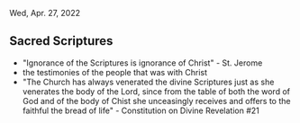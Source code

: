 Wed, Apr. 27, 2022
## Sacred Scriptures
- "Ignorance of the Scriptures is ignorance of Christ" - St. Jerome
- the testimonies of the people that was with Christ
- "The Church has always venerated the divine Scriptures just as she venerates the body of the Lord, since from the table of both the word of God and of the body of Chist she unceasingly receives and offers to the faithful the bread of life" - Constitution on Divine Revelation #21
